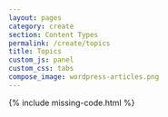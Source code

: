 ```yaml
---
layout: pages
category: create
section: Content Types
permalink: /create/topics
title: Topics
custom_js: panel
custom_css: tabs
compose_image: wordpress-articles.png
---
```


{% include missing-code.html %}
